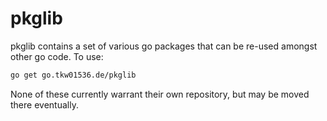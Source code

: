 # pkglib

pkglib contains a set of various go packages that can be re-used amongst other go code.
To use:

```bash
go get go.tkw01536.de/pkglib
```

None of these currently warrant their own repository, but may be moved there eventually.
